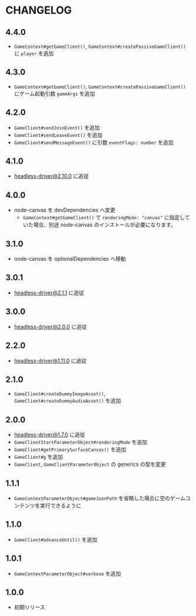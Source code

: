 # CHANGELOG

## 4.4.0
* `GameContext#getGameClient()`, `GameContext#createPassiveGameClient()` に `player` を追加

## 4.3.0
* `GameContext#getGameClient()`, `GameContext#createPassiveGameClient()` にゲーム起動引数 `gameArgs` を追加

## 4.2.0
* `GameClient#sendJoinEvent()` を追加
* `GameClient#sendLeaveEvent()` を追加
* `GameClient#sendMessageEvent()` に引数 `eventFlags: number` を追加

## 4.1.0
* headless-driver@2.10.0 に追従

## 4.0.0
* node-canvas を devDependencies へ変更
  * `GameContext#getGameClient()` で `renderingMode: "canvas"` に指定していた場合、別途 node-canvas のインストールが必要になります。

## 3.1.0
* node-canvas を optionalDependencies へ移動

## 3.0.1
* headless-driver@2.1.1 に追従

## 3.0.0
* headless-driver@2.0.0 に追従

## 2.2.0
* headless-driver@1.11.0 に追従

## 2.1.0
* `GameClient#createDummyImageAsset()`, `GameClient#createDummyAudioAsset()` を追加

## 2.0.0
* headless-driver@1.7.0 に追従
* `GameClientStartParameterObject#renderingMode` を追加
* `GameClient#getPrimarySurfaceCanvas()` を追加
* `GameClient#g` を追加
* `GameClient`, `GameClientParameterObject` の generics の型を変更

## 1.1.1
* `GameContextParameterObject#gameJsonPath` を省略した場合に空のゲームコンテンツを実行できるように

## 1.1.0
* `GameClient#advanceUntil()` を追加

## 1.0.1
* `GameContextParameterObject#verbose` を追加

## 1.0.0
* 初期リリース
